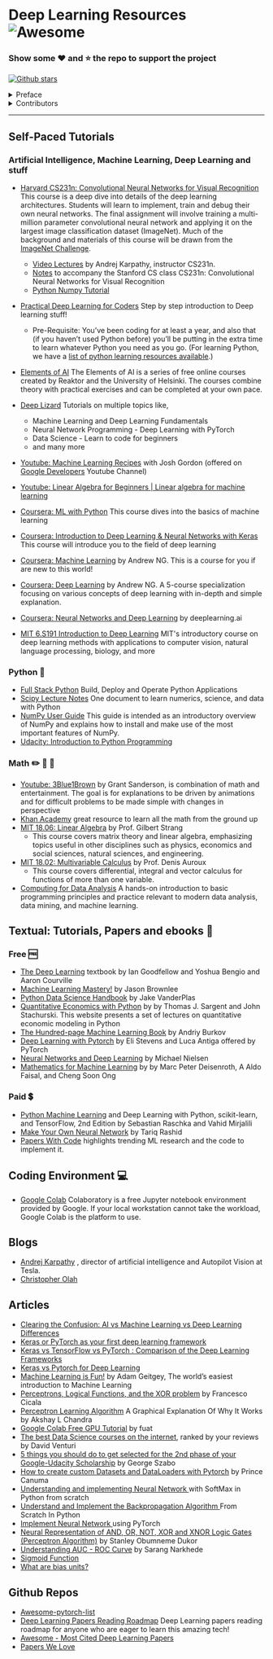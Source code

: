 # Deep Learning Resources ![Awesome](https://cdn.rawgit.com/sindresorhus/awesome/d7305f38d29fed78fa85652e3a63e154dd8e8829/media/badge.svg)
### Show some :heart: and :star: the repo to support the project
[![Github stars](https://img.shields.io/github/stars/Akhil-Pillai/Deep-Learning-Resources.svg?style=social&label=Star)](https://github.com/Akhil-Pillai/Deep-Learning-Resources)

<details>
  <summary>Preface</summary>

  - ### What is it?

    This is a list of resources curated from the Slack channel for Udacity's first phase of AI Track scholarship challenge

  - ### Why use it?

    As the Slack channel will have multiple conversations going on. I thought best to consolidate all the resources into one repository for anyone to access any time without having to go through all the conversations.

  - ### How to contribute?

    All are welcome to open a Pull Request or raise an issue, with the content you would like to share

    - #### What kind of content?
  
      Text tutorials, video resources, youtube playlists, self-paced learning courses, ebooks... I hope you get the point.
  
      All and any form of content can be shared here.
</details>

<details>
  <summary>Contributors</summary> 
  
  - [Akhil Pillai](https://github.com/Akhil-Pillai/)
  - [Priyavrat Misra](https://github.com/priyavrat-misra/)
  - [Sava-Danylo Sakhro](https://github.com/Sakhro/)
 </details>
 
---

## Self-Paced Tutorials
  ### Artificial Intelligence, Machine Learning, Deep Learning and stuff
  - [Harvard CS231n: Convolutional Neural Networks for Visual Recognition](http://cs231n.stanford.edu/) This course is a deep dive into details of the deep learning architectures. Students will learn to implement, train and debug their own neural networks. The final assignment will involve training a multi-million parameter convolutional neural network and applying it on the largest image classification dataset (ImageNet). Much of the background and materials of this course will be drawn from the [ImageNet Challenge](http://image-net.org/challenges/LSVRC/2014/index). 
      - [Video Lectures](https://www.youtube.com/watch?v=NfnWJUyUJYU&list=PLkt2uSq6rBVctENoVBg1TpCC7OQi31AlC) by Andrej Karpathy, instructor CS231n.
      - [Notes](http://cs231n.github.io/) to accompany the Stanford CS class CS231n: Convolutional Neural Networks for Visual Recognition
      - [Python Numpy Tutorial](http://cs231n.github.io/python-numpy-tutorial/)
  - [Practical Deep Learning for Coders](https://course.fast.ai/) Step by step introduction to Deep learning stuff!
	- Pre-Requisite: You’ve been coding for at least a year, and also that (if you haven’t used Python before) you’ll be putting in the extra time to learn whatever Python you need as you go. (For learning Python, we have a [list of python learning resources available](https://forums.fast.ai/t/recommended-python-learning-resources/26888).)
  - [Elements of AI](https://course.elementsofai.com/) The Elements of AI is a series of free online courses created by Reaktor and the University of Helsinki. The courses combine theory with practical exercises and can be completed at your own pace.
  - [Deep Lizard](https://deeplizard.com/) Tutorials on multiple topics like, 
	- Machine Learning and Deep Learning Fundamentals
	- Neural Network Programming - Deep Learning with PyTorch
	- Data Science - Learn to code for beginners
	- and many more
  
  - [Youtube: Machine Learning Recipes](https://www.youtube.com/playlist?list=PLOU2XLYxmsIIuiBfYad6rFYQU_jL2ryal) with Josh Gordon (offered on [Google Developers](https://www.youtube.com/channel/UC_x5XG1OV2P6uZZ5FSM9Ttw) Youtube Channel)
  - [Youtube: Linear Algebra for Beginners | Linear algebra for machine learning](https://www.youtube.com/watch?v=kZwSqZuBMGg&list=PLmAuaUS7wSOOAQSmr967567RvrnqmLEPJ)
  
  - [Coursera: ML with Python](https://www.coursera.org/learn/machine-learning-with-python) This course dives into the basics of machine learning 
  - [Coursera: Introduction to Deep Learning & Neural Networks with Keras](https://www.coursera.org/learn/introduction-to-deep-learning-with-keras) This course will introduce you to the field of deep learning
  - [Coursera: Machine Learning](https://www.coursera.org/learn/machine-learning) by Andrew NG. This is a course for you if are new to this world!
  - [Coursera: Deep Learning](https://www.coursera.org/specializations/deep-learning) by Andrew NG. A 5-course specialization focusing on various concepts of deep learning with in-depth and simple explanation.
  - [Coursera: Neural Networks and Deep Learning](https://www.coursera.org/learn/neural-networks-deep-learning) by deeplearning.ai
	
  - [MIT 6.S191 Introduction to Deep Learning](http://introtodeeplearning.com/) MIT's introductory course on deep learning methods with applications to computer vision, natural language processing, biology, and more
      
  ### Python :snake:
  - [Full Stack Python](https://www.fullstackpython.com/) Build, Deploy and Operate Python Applications
  - [Scipy Lecture Notes](https://scipy-lectures.org/) One document to learn numerics, science, and data with Python
  - [NumPy User Guide](https://docs.scipy.org/doc/numpy/user/) This guide is intended as an introductory overview of NumPy and explains how to install and make use of the most important features of NumPy.
  - [Udacity: Introduction to Python Programming](https://www.udacity.com/course/introduction-to-python--ud1110)
   
   ### Math :pencil2: :straight_ruler: :triangular_ruler:
   - [Youtube: 3Blue1Brown](https://www.youtube.com/channel/UCYO_jab_esuFRV4b17AJtAw/playlists) by Grant Sanderson, is combination of math and entertainment. The goal is for explanations to be driven by animations and for difficult problems to be made simple with changes in perspective
   - [Khan Academy](https://www.khanacademy.org/) great resource to learn all the math from the ground up
   - [MIT 18.06: Linear Algebra](https://ocw.mit.edu/courses/mathematics/18-06sc-linear-algebra-fall-2011/) by Prof. Gilbert Strang
    	- This course covers matrix theory and linear algebra, emphasizing topics useful in other disciplines such as physics, economics and social sciences, natural sciences, and engineering. 
   - [MIT 18.02: Multivariable Calculus](https://ocw.mit.edu/courses/mathematics/18-02sc-multivariable-calculus-fall-2010/) by Prof. Denis Auroux
     - This course covers differential, integral and vector calculus for functions of more than one variable.
   - [Computing for Data Analysis](https://www.edx.org/course/computing-for-data-analysis) A hands-on introduction to basic programming principles and practice relevant to modern data analysis, data mining, and machine learning.

## Textual: Tutorials, Papers and ebooks :book: 
 ### Free :free:
  - [The Deep Learning](http://www.deeplearningbook.org) textbook by Ian Goodfellow and Yoshua Bengio and Aaron Courville
  - [Machine Learning Mastery!](https://machinelearningmastery.com/) by Jason Brownlee
  - [Python Data Science Handbook](https://jakevdp.github.io/PythonDataScienceHandbook/) by Jake VanderPlas
  - [Quantitative Economics with Python](https://python.quantecon.org/) by by Thomas J. Sargent and John Stachurski. This website presents a set of lectures on quantitative economic modeling in Python
  - [The Hundred-page Machine Learning Book](http://themlbook.com/wiki/doku.php) by Andriy Burkov
  - [Deep Learning with Pytorch](https://pytorch.org/deep-learning-with-pytorch-thank-you) by Eli Stevens and Luca Antiga offered by PyTorch
  - [Neural Networks and Deep Learning](http://neuralnetworksanddeeplearning.com/) by Michael Nielsen
  - [Mathematics for Machine Learning](https://mml-book.github.io/) by  by Marc Peter Deisenroth, A Aldo Faisal, and Cheng Soon Ong
  
 ### Paid :heavy_dollar_sign:
  - [Python Machine Learning](https://sebastianraschka.com/books.html#python-machine-learning-2nd-edition) and Deep Learning with Python, scikit-learn, and TensorFlow, 2nd Edition by Sebastian Raschka and Vahid Mirjalili 
  - [Make Your Own Neural Network](https://www.amazon.in/Make-Your-Own-Neural-Network-ebook/dp/B01EER4Z4G) by Tariq Rashid
  - [Papers With Code](https://paperswithcode.com/) highlights trending ML research and the code to implement it.


## Coding Environment :computer:
   - [Google Colab](https://colab.research.google.com/) Colaboratory is a free Jupyter notebook environment provided by Google. If your local workstation cannot take the workload, Google Colab is the platform to use.
   
## Blogs
   - [Andrej Karpathy](http://karpathy.github.io/) , director of artificial intelligence and Autopilot Vision at Tesla.
   - [Christopher Olah](https://colah.github.io/)
   
## Articles
  - [Clearing the Confusion: AI vs Machine Learning vs Deep Learning Differences](https://towardsdatascience.com/clearing-the-confusion-ai-vs-machine-learning-vs-deep-learning-differences-fce69b21d5eb) 
  - [Keras or PyTorch as your first deep learning framework ](https://deepsense.ai/keras-or-pytorch/)
  - [Keras vs TensorFlow vs PyTorch : Comparison of the Deep Learning Frameworks](https://www.edureka.co/blog/keras-vs-tensorflow-vs-pytorch/)
  - [Keras vs Pytorch for Deep Learning](https://towardsdatascience.com/keras-vs-pytorch-for-deep-learning-a013cb63870d)
  - [Machine Learning is Fun!](https://medium.com/@ageitgey/machine-learning-is-fun-80ea3ec3c471) by Adam Geitgey, The world’s easiest introduction to Machine Learning
  - [Perceptrons, Logical Functions, and the XOR problem](https://towardsdatascience.com/perceptrons-logical-functions-and-the-xor-problem-37ca5025790a) by Francesco Cicala
  - [Perceptron Learning Algorithm](https://towardsdatascience.com/perceptron-learning-algorithm-d5db0deab975) A Graphical Explanation Of Why It Works by Akshay L Chandra
  - [Google Colab Free GPU Tutorial](https://medium.com/deep-learning-turkey/google-colab-free-gpu-tutorial-e113627b9f5d) by fuat
  - [The best Data Science courses on the internet](https://www.freecodecamp.org/news/the-best-data-science-courses-on-the-internet-ranked-by-your-reviews-6dc5b910ea40/), ranked by your reviews by David Venturi
  - [5 things you should do to get selected for the 2nd phase of your Google-Udacity Scholarship](https://medium.com/udacity/the-5-things-you-need-to-do-to-get-selected-for-the-2nd-phase-of-your-google-udacity-scholarship-649f22376030) by George Szabo
  - [How to create custom Datasets and DataLoaders with Pytorch](https://medium.com/datadriveninvestor/how-to-custom-datasets-and-dataloaders-with-pytorch-e27f9e2a9009) by Prince Canuma
  - [Understanding and implementing Neural Network ](http://www.adeveloperdiary.com/data-science/deep-learning/neural-network-with-softmax-in-python/)with SoftMax in Python from scratch
  - [Understand and Implement the Backpropagation Algorithm ](http://www.adeveloperdiary.com/data-science/machine-learning/understand-and-implement-the-backpropagation-algorithm-from-scratch-in-python/)From Scratch In Python
  - [Implement Neural Network ](http://www.adeveloperdiary.com/data-science/deep-learning/implement-neural-network-using-pytorch/)using PyTorch
  - [Neural Representation of AND, OR, NOT, XOR and XNOR Logic Gates (Perceptron Algorithm)](https://medium.com/@stanleydukor/neural-representation-of-and-or-not-xor-and-xnor-logic-gates-perceptron-algorithm-b0275375fea1) by Stanley Obumneme Dukor
  - [Understanding AUC - ROC Curve](https://towardsdatascience.com/understanding-auc-roc-curve-68b2303cc9c5) by Sarang Narkhede
  - [Sigmoid Function](https://www.sciencedirect.com/topics/computer-science/sigmoid-function)
  - [What are bias units?](https://ayearofai.com/rohan-5-what-are-bias-units-828d942b4f52)

## Github Repos
  - [Awesome-pytorch-list](https://github.com/bharathgs/Awesome-pytorch-list#tutorials--examples)
  - [Deep Learning Papers Reading Roadmap](https://github.com/floodsung/Deep-Learning-Papers-Reading-Roadmap) Deep Learning papers reading roadmap for anyone who are eager to learn this amazing tech! 
  - [Awesome - Most Cited Deep Learning Papers](https://github.com/terryum/awesome-deep-learning-papers)
  - [Papers We Love](https://github.com/papers-we-love/papers-we-love)
